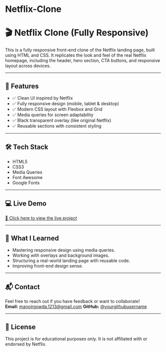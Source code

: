 # Netflix-Clone
# 🎬 Netflix Clone (Fully Responsive)

This is a fully responsive front-end clone of the Netflix landing page, built using HTML and CSS. It replicates the look and feel of the real Netflix homepage, including the header, hero section, CTA buttons, and responsive layout across devices.

---

## 📱 Features

- ✅ Clean UI inspired by Netflix
- ✅ Fully responsive design (mobile, tablet & desktop)
- ✅ Modern CSS layout with Flexbox and Grid
- ✅ Media queries for screen adaptability
- ✅ Black transparent overlay (like original Netflix)
- ✅ Reusable sections with consistent styling

---

## 🛠️ Tech Stack

- HTML5
- CSS3
- Media Queries
- Font Awesome 
- Google Fonts 

---

## 💻 Live Demo

[🔗 Click here to view the live project](https://github.com/manojgowda777/Netflix-CLone)  


---

## 🧠 What I Learned

- Mastering responsive design using media queries.
- Working with overlays and background images.
- Structuring a real-world landing page with reusable code.
- Improving front-end design sense.

---

## 📬 Contact

Feel free to reach out if you have feedback or want to collaborate!  
**Email:** manojrgowda.1213@gmail.com 
**GitHub:** [@yourgithubusername](https://github.com/manojgowda777)

---

## 📄 License

This project is for educational purposes only. It is not affiliated with or endorsed by Netflix.
